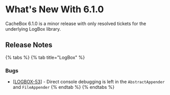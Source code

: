 # What's New With 6.1.0

CacheBox 6.1.0 is a minor release with only resolved tickets for the underlying LogBox library.

## Release Notes

{% tabs %}
{% tab title="LogBox" %}
### Bugs

* \[[LOGBOX-53](https://ortussolutions.atlassian.net/browse/LOGBOX-53)] - Direct console debugging is left in the `AbstractAppender` and `FileAppender`
{% endtab %}
{% endtabs %}

